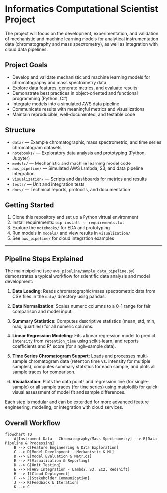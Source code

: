 # Informatics Computational Scientist Project

The project will focus on the development, experimentation, and validation of mechanistic and machine learning models for analytical instrumentation data (chromatography and mass spectrometry), as well as integration with cloud data pipelines.

## Project Goals
- Develop and validate mechanistic and machine learning models for chromatography and mass spectrometry data
- Explore data features, generate metrics, and evaluate results
- Demonstrate best practices in object-oriented and functional programming (Python, C#)
- Integrate models into a simulated AWS data pipeline
- Communicate results with meaningful metrics and visualizations
- Maintain reproducible, well-documented, and testable code

## Structure
- `data/` — Example chromatographic, mass spectrometric, and time series chromatogram datasets
- `notebooks/` — Exploratory data analysis and prototyping (Python, Jupyter)
- `models/` — Mechanistic and machine learning model code
- `aws_pipeline/` — Simulated AWS Lambda, S3, and data pipeline integration
- `visualization/` — Scripts and dashboards for metrics and results
- `tests/` — Unit and integration tests
- `docs/` — Technical reports, protocols, and documentation

## Getting Started
1. Clone this repository and set up a Python virtual environment
2. Install requirements: `pip install -r requirements.txt`
3. Explore the `notebooks/` for EDA and prototyping
4. Run models in `models/` and view results in `visualization/`
5. See `aws_pipeline/` for cloud integration examples

---



## Pipeline Steps Explained

The main pipeline (see `aws_pipeline/sample_data_pipeline.py`) demonstrates a typical workflow for scientific data analysis and model development:

1. **Data Loading**: Reads chromatographic/mass spectrometric data from CSV files in the `data/` directory using pandas.
2. **Data Normalization**: Scales numeric columns to a 0-1 range for fair comparison and model input.
3. **Summary Statistics**: Computes descriptive statistics (mean, std, min, max, quartiles) for all numeric columns.

4. **Linear Regression Modeling**: Fits a linear regression model to predict `intensity` from `retention_time` using scikit-learn, and reports coefficients and R² score (for single-sample data).
5. **Time Series Chromatogram Support**: Loads and processes multi-sample chromatogram data (retention time vs. intensity for multiple samples), computes summary statistics for each sample, and plots all sample traces for comparison.
6. **Visualization**: Plots the data points and regression line (for single-sample) or all sample traces (for time series) using matplotlib for quick visual assessment of model fit and sample differences.

Each step is modular and can be extended for more advanced feature engineering, modeling, or integration with cloud services.

## Overall Workflow


```mermaid
flowchart TD
	A[Instrument Data - Chromatography/Mass Spectrometry] --> B[Data Pipeline & Processing]
	B --> C[Feature Engineering & Data Exploration]
	C --> D[Model Development - Mechanistic & ML]
	D --> E[Model Evaluation & Metrics]
	E --> F[Visualization & Reporting]
	D --> G[Unit Testing]
	E --> H[AWS Integration - Lambda, S3, EC2, Redshift]
	H --> I[Cloud Deployment]
	F --> J[Stakeholder Communication]
	J --> K[Feedback & Iteration]
	K --> C
```

